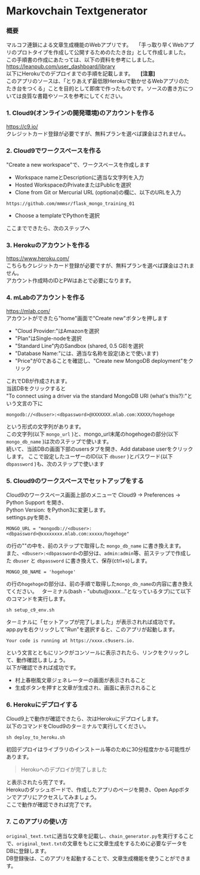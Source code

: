 # Markovchain Textgenerator
### 概要
マルコフ連鎖による文章生成機能のWebアプリです。  
「手っ取り早くWebアプリのプロトタイプを作成して公開するためのたたき台」として作成しました。  
この手順書の作成にあたっては、以下の資料を参考にしました。  
<https://leanpub.com/user_dashboard/library>  
以下にHerokuでのデプロイまでの手順を記載します。   
  
**[注意]**  
このアプリのソースは、「とりあえず最低限Herokuで動かせるWebアプリのたたき台をつくる」ことを目的として即席で作ったものです。ソースの書き方については良質な書籍やソースを参考にしてください。

### 1. Cloud9(オンラインの開発環境)のアカウントを作る
<https://c9.io/>  
クレジットカード登録が必要ですが、無料プランを選べば課金はされません。  
  
### 2. Cloud9でワークスペースを作る
"Create a new workspace"で、ワークスペースを作成します  
* Workspace nameとDescriptionに適当な文字列を入力  
* Hosted WorkspaceのPrivateまたはPublicを選択  
* Clone from Git or Mercurial URL (optional)の欄に、以下のURLを入力  
```
https://github.com/mmmsr/flask_mongo_training_01
```
* Choose a templateでPythonを選択  

ここまでできたら、次のステップへ

### 3. Herokuのアカウントを作る
<https://www.heroku.com/>  
こちらもクレジットカード登録が必要ですが、無料プランを選べば課金はされません。  
アカウント作成時のIDとPWはあとで必要になります。


### 4. mLabのアカウントを作る
<https://mlab.com/>  
アカウントができたら"home"画面で"Create new"ボタンを押します  
* "Cloud Provider:"はAmazonを選択  
* "Plan"はSingle-nodeを選択  
* "Standard Line"内のSandbox (shared, 0.5 GB)を選択  
* "Database Name:"には、適当な名称を設定(あとで使います)  
* "Price"が0であることを確認し、"Create new MongoDB deployment"をクリック 

これでDBが作成されます。  
当該DBをクリックすると  
"To connect using a driver via the standard MongoDB URI (what's this?):"という文言の下に  
```
mongodb://<dbuser>:<dbpassword>@XXXXXXX.mlab.com:XXXXX/hogehoge
```
という形式の文字列があります。  
この文字列(以下 `mongo_url` )と、mongo_url末尾のhogehogeの部分(以下 `mongo_db_name` )は次のステップで使います。  
続いて、当該DBの画面下部のusersタブを開き、Add database userをクリックします。
ここで設定したユーザーのID(以下 `dbuser` )とパスワード(以下 `dbpassword` )も、次のステップで使います

### 5. Cloud9のワークスペースでセットアップをする
Cloud9のワークスペース画面上部のメニューで Cloud9 -> Preferences -> Python Support を開き、  
Python Version: をPython3に変更します。   
settings.pyを開き、
```
MONGO_URL = "mongodb://<dbuser>:<dbpassword>@xxxxxxxx.mlab.com:xxxxx/hogehoge"
```
の行の""の中を、前のステップで取得した `mongo_db_name` に書き換えます。  
また、`<dbuser>:<dbpassword>`の部分は、`admin:admin`等、前ステップで作成した `dbuser` と `dbpassword` に書き換えて、保存(ctrl+s)します。  
```
MONGO_DB_NAME = 'hogehoge'
```
の行の`hogehoge`の部分は、前の手順で取得した`mongo_db_name`の内容に書き換えてください。   
ターミナル(bash - "ubutu@xxxx..."となっているタブ)にて以下のコマンドを実行します。
```
sh setup_c9_env.sh
```
ターミナルに「セットアップが完了しました」が表示されれば成功です。  
app.pyを右クリックして"Run"を選択すると、このアプリが起動します。

```
Your code is running at https://xxxx.c9users.io.
```
という文言とともにリンクがコンソールに表示されたら、リンクをクリックして、動作確認しましょう。  
以下が確認できれば成功です。  

* 村上春樹風文章ジェネレーターの画面が表示されること
* 生成ボタンを押すと文章が生成され、画面に表示されること  

### 6. Herokuにデプロイする

Cloud9上で動作が確認できたら、次はHerokuにデプロイします。  
以下のコマンドをCloud9のターミナルで実行してください。
```
sh deploy_to_heroku.sh
```
初回デプロイはライブラリのインストール等のために30分程度かかる可能性があります。  
> Herokuへのデプロイが完了しました  

と表示されたら完了です。  
Herokuのダッシュボードで、作成したアプリのページを開き、Open Appボタンでアプリにアクセスしてみましょう。  
ここで動作が確認できれば完了です。  

### 7. このアプリの使い方
`original_text.txt`に適当な文章を記載し、`chain_generator.py`を実行することで、`original_text.txt`の文章をもとに文章生成をするために必要なデータをDBに登録します。  
DB登録後は、このアプリを起動することで、文章生成機能を使うことができます。  
